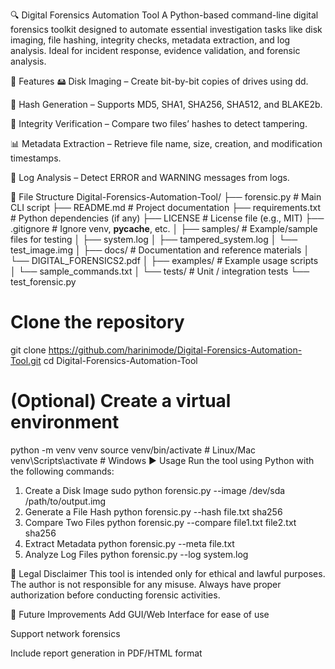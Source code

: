 🔍 Digital Forensics Automation Tool
A Python-based command-line digital forensics toolkit designed to automate essential investigation tasks like disk imaging, file hashing, integrity checks, metadata extraction, and log analysis. Ideal for incident response, evidence validation, and forensic analysis.

📌 Features
🖴 Disk Imaging – Create bit-by-bit copies of drives using dd.

🔑 Hash Generation – Supports MD5, SHA1, SHA256, SHA512, and BLAKE2b.

📂 Integrity Verification – Compare two files’ hashes to detect tampering.

📊 Metadata Extraction – Retrieve file name, size, creation, and modification timestamps.

📜 Log Analysis – Detect ERROR and WARNING messages from logs.

📂 File Structure
Digital-Forensics-Automation-Tool/
├── forensic.py                  # Main CLI script
├── README.md                    # Project documentation
├── requirements.txt             # Python dependencies (if any)
├── LICENSE                      # License file (e.g., MIT)
├── .gitignore                   # Ignore venv, __pycache__, etc.
│
├── samples/                     # Example/sample files for testing
│   ├── system.log
│   ├── tampered_system.log
│   └── test_image.img
│
├── docs/                        # Documentation and reference materials
│   └── DIGITAL_FORENSICS2.pdf
│
├── examples/                    # Example usage scripts
│   └── sample_commands.txt
│
└── tests/                       # Unit / integration tests
    └── test_forensic.py


# Clone the repository
git clone https://github.com/harinimode/Digital-Forensics-Automation-Tool.git
cd Digital-Forensics-Automation-Tool

# (Optional) Create a virtual environment
python -m venv venv
source venv/bin/activate   # Linux/Mac
venv\Scripts\activate      # Windows
▶️ Usage
Run the tool using Python with the following commands:

1. Create a Disk Image
sudo python forensic.py --image /dev/sda /path/to/output.img
2. Generate a File Hash
python forensic.py --hash file.txt sha256
3. Compare Two Files
python forensic.py --compare file1.txt file2.txt sha256
4. Extract Metadata
python forensic.py --meta file.txt
5. Analyze Log Files
python forensic.py --log system.log

📜 Legal Disclaimer
This tool is intended only for ethical and lawful purposes. The author is not responsible for any misuse. Always have proper authorization before conducting forensic activities.

🚀 Future Improvements
Add GUI/Web Interface for ease of use

Support network forensics

Include report generation in PDF/HTML format

